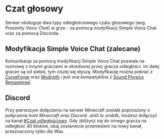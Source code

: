 # Czat głosowy

Serwer obsługuje dwa typy odległościowego czatu głosowego (ang. *Proximity Voice Chat*) w grze - za pomocą modyfikacji Simple Voice Chat oraz za pomocą Discorda.

## Modyfikacja Simple Voice Chat (zalecane)

Komunikacja za pomocą modyfikacji Simple Voice Chat pozwala na rozmowę z innymi graczami w określonej przez gracza odległości. Im dalej gracze są od siebie, tym ciszej się słyszą. Modyfikację można pobrać z [CurseForge](https://www.curseforge.com/minecraft/mc-mods/simple-voice-chat) oraz [Modrinth](https://modrinth.com/plugin/simple-voice-chat/versions?c=release) i jest ona kompatybilna z [Sound Physics Remastered](/wprowadzenie/immersja.md#sound-physics-remastered).

## Discord

Przy pierwszym dołączeniu na serwer Minecraft został*ś poproszony o połączenie kont Minecraft oraz Discord. Jeśli to zrobił*ś, możesz dołączyć na kanał [#Czat odległościowy](https://discord.gg/RQaCahGgnr). Gdy zbliżysz się do innego gracza na odległość 40 bloków, obaj zostaniecie przeniesieni na nowy kanał, przeznaczony tylko dla Was.
